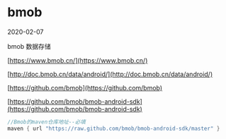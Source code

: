 # bmob
2020-02-07

bmob 数据存储

[https://www.bmob.cn/](https://www.bmob.cn/)

[http://doc.bmob.cn/data/android/](http://doc.bmob.cn/data/android/)

[https://github.com/bmob](https://github.com/bmob)

[https://github.com/bmob/bmob-android-sdk](https://github.com/bmob/bmob-android-sdk)

```kotlin
//Bmob的maven仓库地址--必填
maven { url "https://raw.github.com/bmob/bmob-android-sdk/master" }
```
